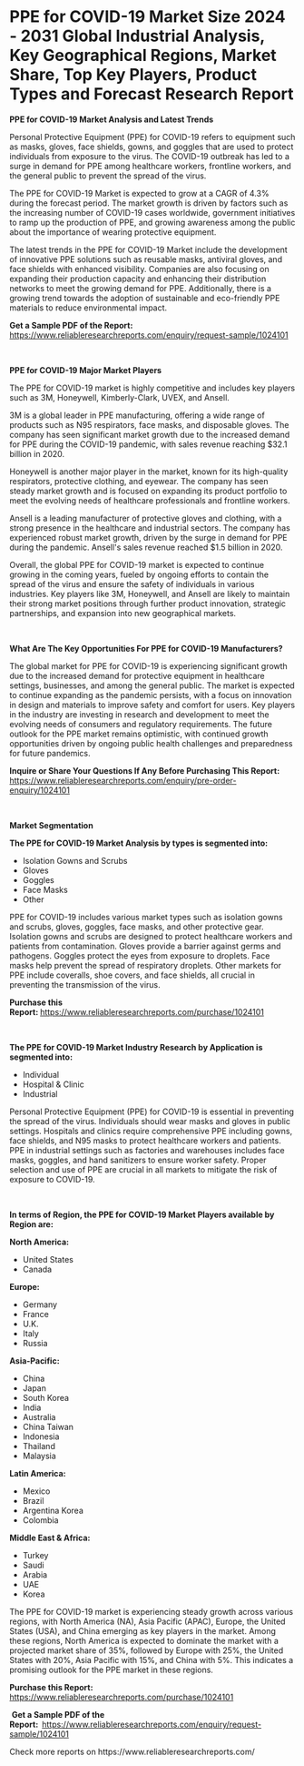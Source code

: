 <p><h1>PPE for COVID-19 Market Size 2024 - 2031 Global Industrial Analysis, Key Geographical Regions, Market Share, Top Key Players, Product Types and Forecast Research Report</h1></p><p><strong>PPE for COVID-19 Market Analysis and Latest Trends</strong></p>
<p><p>Personal Protective Equipment (PPE) for COVID-19 refers to equipment such as masks, gloves, face shields, gowns, and goggles that are used to protect individuals from exposure to the virus. The COVID-19 outbreak has led to a surge in demand for PPE among healthcare workers, frontline workers, and the general public to prevent the spread of the virus.</p><p>The PPE for COVID-19 Market is expected to grow at a CAGR of 4.3% during the forecast period. The market growth is driven by factors such as the increasing number of COVID-19 cases worldwide, government initiatives to ramp up the production of PPE, and growing awareness among the public about the importance of wearing protective equipment.</p><p>The latest trends in the PPE for COVID-19 Market include the development of innovative PPE solutions such as reusable masks, antiviral gloves, and face shields with enhanced visibility. Companies are also focusing on expanding their production capacity and enhancing their distribution networks to meet the growing demand for PPE. Additionally, there is a growing trend towards the adoption of sustainable and eco-friendly PPE materials to reduce environmental impact.</p></p>
<p><strong>Get a Sample PDF of the Report:&nbsp;</strong> <a href="https://www.reliableresearchreports.com/enquiry/request-sample/1024101">https://www.reliableresearchreports.com/enquiry/request-sample/1024101</a></p>
<p>&nbsp;</p>
<p><strong>PPE for COVID-19 Major Market Players</strong></p>
<p><p>The PPE for COVID-19 market is highly competitive and includes key players such as 3M, Honeywell, Kimberly-Clark, UVEX, and Ansell. </p><p>3M is a global leader in PPE manufacturing, offering a wide range of products such as N95 respirators, face masks, and disposable gloves. The company has seen significant market growth due to the increased demand for PPE during the COVID-19 pandemic, with sales revenue reaching $32.1 billion in 2020.</p><p>Honeywell is another major player in the market, known for its high-quality respirators, protective clothing, and eyewear. The company has seen steady market growth and is focused on expanding its product portfolio to meet the evolving needs of healthcare professionals and frontline workers.</p><p>Ansell is a leading manufacturer of protective gloves and clothing, with a strong presence in the healthcare and industrial sectors. The company has experienced robust market growth, driven by the surge in demand for PPE during the pandemic. Ansell's sales revenue reached $1.5 billion in 2020.</p><p>Overall, the global PPE for COVID-19 market is expected to continue growing in the coming years, fueled by ongoing efforts to contain the spread of the virus and ensure the safety of individuals in various industries. Key players like 3M, Honeywell, and Ansell are likely to maintain their strong market positions through further product innovation, strategic partnerships, and expansion into new geographical markets.</p></p>
<p>&nbsp;</p>
<p><strong>What Are The Key Opportunities For PPE for COVID-19 Manufacturers?</strong></p>
<p><p>The global market for PPE for COVID-19 is experiencing significant growth due to the increased demand for protective equipment in healthcare settings, businesses, and among the general public. The market is expected to continue expanding as the pandemic persists, with a focus on innovation in design and materials to improve safety and comfort for users. Key players in the industry are investing in research and development to meet the evolving needs of consumers and regulatory requirements. The future outlook for the PPE market remains optimistic, with continued growth opportunities driven by ongoing public health challenges and preparedness for future pandemics.</p></p>
<p><strong>Inquire or Share Your Questions If Any Before Purchasing This Report:</strong> <a href="https://www.reliableresearchreports.com/enquiry/pre-order-enquiry/1024101">https://www.reliableresearchreports.com/enquiry/pre-order-enquiry/1024101</a></p>
<p>&nbsp;</p>
<p><strong>Market Segmentation</strong></p>
<p><strong>The PPE for COVID-19 Market Analysis by types is segmented into:</strong></p>
<p><ul><li>Isolation Gowns and Scrubs</li><li>Gloves</li><li>Goggles</li><li>Face Masks</li><li>Other</li></ul></p>
<p><p>PPE for COVID-19 includes various market types such as isolation gowns and scrubs, gloves, goggles, face masks, and other protective gear. Isolation gowns and scrubs are designed to protect healthcare workers and patients from contamination. Gloves provide a barrier against germs and pathogens. Goggles protect the eyes from exposure to droplets. Face masks help prevent the spread of respiratory droplets. Other markets for PPE include coveralls, shoe covers, and face shields, all crucial in preventing the transmission of the virus.</p></p>
<p><strong>Purchase this Report:&nbsp;</strong><a href="https://www.reliableresearchreports.com/purchase/1024101">https://www.reliableresearchreports.com/purchase/1024101</a></p>
<p>&nbsp;</p>
<p><strong>The PPE for COVID-19 Market Industry Research by Application is segmented into:</strong></p>
<p><ul><li>Individual</li><li>Hospital & Clinic</li><li>Industrial</li></ul></p>
<p><p>Personal Protective Equipment (PPE) for COVID-19 is essential in preventing the spread of the virus. Individuals should wear masks and gloves in public settings. Hospitals and clinics require comprehensive PPE including gowns, face shields, and N95 masks to protect healthcare workers and patients. PPE in industrial settings such as factories and warehouses includes face masks, goggles, and hand sanitizers to ensure worker safety. Proper selection and use of PPE are crucial in all markets to mitigate the risk of exposure to COVID-19.</p></p>
<p>&nbsp;</p>
<p><strong>In terms of Region, the PPE for COVID-19 Market Players available by Region are:</strong></p>
<p>
    <p> <strong> North America: </strong>
        <ul>
            <li>United States</li>
            <li>Canada</li>
        </ul>
        </p> 
    <p> <strong> Europe: </strong>
        <ul>
            <li>Germany</li>
            <li>France</li>
            <li>U.K.</li>
            <li>Italy</li>
            <li>Russia</li>
        </ul>
        </p> 
    <p> <strong> Asia-Pacific: </strong>
        <ul>
            <li>China</li>
            <li>Japan</li>
            <li>South Korea</li>
            <li>India</li>
            <li>Australia</li>
            <li>China Taiwan</li>
            <li>Indonesia</li>
            <li>Thailand</li>
            <li>Malaysia</li>
        </ul>
        </p> 
    <p> <strong> Latin America: </strong>
        <ul>
            <li>Mexico</li>
            <li>Brazil</li>
            <li>Argentina Korea</li>
            <li>Colombia</li>
        </ul>
        </p> 
    <p> <strong> Middle East & Africa: </strong>
        <ul>
            <li>Turkey</li>
            <li>Saudi</li>
            <li>Arabia</li>
            <li>UAE</li>
            <li>Korea</li>
        </ul>
    </p>
    </p>
<p><p>The PPE for COVID-19 market is experiencing steady growth across various regions, with North America (NA), Asia Pacific (APAC), Europe, the United States (USA), and China emerging as key players in the market. Among these regions, North America is expected to dominate the market with a projected market share of 35%, followed by Europe with 25%, the United States with 20%, Asia Pacific with 15%, and China with 5%. This indicates a promising outlook for the PPE market in these regions.</p></p>
<p><strong>Purchase this Report: </strong><a href="https://www.reliableresearchreports.com/purchase/1024101">https://www.reliableresearchreports.com/purchase/1024101</a></p>
<p>&nbsp;<strong>Get a Sample PDF of the Report:&nbsp;&nbsp;</strong><a href="https://www.reliableresearchreports.com/enquiry/request-sample/1024101">https://www.reliableresearchreports.com/enquiry/request-sample/1024101</a></p>
<p><strong></strong></p>
<p>Check more reports on https://www.reliableresearchreports.com/</p>